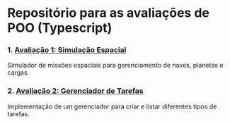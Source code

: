 # Repositório para as avaliações de POO (Typescript)

### 1. [Avaliação 1: Simulação Espacial](https://github.com/fnetgit/provas-poo/tree/main/avaliacao-1)

Simulador de missões espaciais para gerenciamento de naves, planetas e cargas.

### 2. [Avaliação 2: Gerenciador de Tarefas](https://github.com/fnetgit/provas-poo/tree/main/avaliacao-2)

Implementação de um gerenciador para criar e listar diferentes tipos de tarefas.
